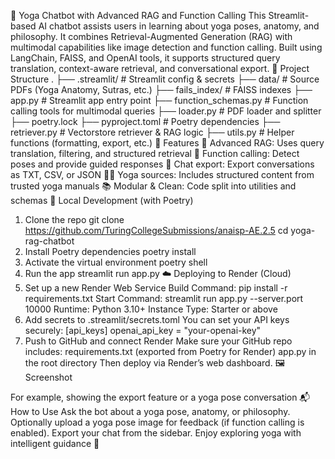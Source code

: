🧘 Yoga Chatbot with Advanced RAG and Function Calling
This Streamlit-based AI chatbot assists users in learning about yoga poses, anatomy, and philosophy. It combines Retrieval-Augmented Generation (RAG) with multimodal capabilities like image detection and function calling. Built using LangChain, FAISS, and OpenAI tools, it supports structured query translation, context-aware retrieval, and conversational export.
📁 Project Structure
.
├── .streamlit/             # Streamlit config & secrets
├── data/                   # Source PDFs (Yoga Anatomy, Sutras, etc.)
├── fails_index/            # FAISS indexes
├── app.py                  # Streamlit app entry point
├── function_schemas.py     # Function calling tools for multimodal queries
├── loader.py               # PDF loader and splitter
├── poetry.lock
├── pyproject.toml          # Poetry dependencies
├── retriever.py            # Vectorstore retriever & RAG logic
├── utils.py                # Helper functions (formatting, export, etc.)
🧪 Features
🔎 Advanced RAG: Uses query translation, filtering, and structured retrieval
🤖 Function calling: Detect poses and provide guided responses
💬 Chat export: Export conversations as TXT, CSV, or JSON
🧘‍♀️ Yoga sources: Includes structured content from trusted yoga manuals
📚 Modular & Clean: Code split into utilities and schemas
🚀 Local Development (with Poetry)
1. Clone the repo
git clone https://github.com/TuringCollegeSubmissions/anaisp-AE.2.5
cd yoga-rag-chatbot
2. Install Poetry dependencies
poetry install
3. Activate the virtual environment
poetry shell
4. Run the app
streamlit run app.py
☁️ Deploying to Render (Cloud)
1. Set up a new Render Web Service
Build Command: pip install -r requirements.txt
Start Command: streamlit run app.py --server.port 10000
Runtime: Python 3.10+
Instance Type: Starter or above
2. Add secrets to .streamlit/secrets.toml
You can set your API keys securely:
[api_keys]
openai_api_key = "your-openai-key"
3. Push to GitHub and connect Render
Make sure your GitHub repo includes:
requirements.txt (exported from Poetry for Render)
app.py in the root directory
Then deploy via Render’s web dashboard.
🖼 Screenshot

For example, showing the export feature or a yoga pose conversation
📬 How to Use
Ask the bot about a yoga pose, anatomy, or philosophy.
Optionally upload a yoga pose image for feedback (if function calling is enabled).
Export your chat from the sidebar.
Enjoy exploring yoga with intelligent guidance 🌿